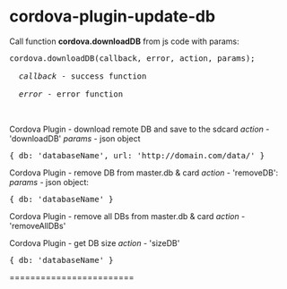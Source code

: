cordova-plugin-update-db
========================


Call function <b>cordova.downloadDB</b> from js code with params:

  <pre>cordova.downloadDB(callback, error, action, params);
  
  <i>callback</i> - success function<br/>
  <i>error</i> - error function<br/>
  </pre>
  
  Cordova Plugin - download remote DB and save to the sdcard
  <i>action</i> - 'downloadDB'
  <i>params</i> - json object
  <pre>{ db: 'databaseName', url: 'http://domain.com/data/' }</pre>
  
  
  Cordova Plugin - remove DB from master.db & card
  <i>action</i> - 'removeDB': 
  <i>params</i> - json object: 
  <pre>{ db: 'databaseName' }</pre>
  
  Cordova Plugin - remove all DBs from master.db & card
  <i>action</i> - 'removeAllDBs'

  
  Cordova Plugin - get DB size
  <i>action</i> - 'sizeDB'
  <pre>{ db: 'databaseName' }</pre>
  
========================

